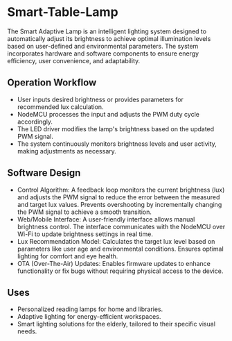 # Smart-Table-Lamp
The Smart Adaptive Lamp is an intelligent lighting system designed to automatically adjust its brightness to achieve optimal illumination levels based on user-defined and environmental parameters. The system incorporates hardware and software components to ensure energy efficiency, user convenience, and adaptability.

## Operation Workflow
* User inputs desired brightness or provides parameters for recommended lux calculation.
* NodeMCU processes the input and adjusts the PWM duty cycle accordingly.
* The LED driver modifies the lamp's brightness based on the updated PWM signal.
* The system continuously monitors brightness levels and user activity, making adjustments as necessary.


## Software Design
* Control Algorithm:  A feedback loop monitors the current brightness (lux) and adjusts the PWM signal to reduce the error between the measured and target lux values.
Prevents overshooting by incrementally changing the PWM signal to achieve a smooth transition.
* Web/Mobile Interface:  A user-friendly interface allows manual brightness control. The interface communicates with the NodeMCU over Wi-Fi to update brightness settings in real time.
* Lux Recommendation Model: Calculates the target lux level based on parameters like user age and environmental conditions.
Ensures optimal lighting for comfort and eye health.
* OTA (Over-The-Air) Updates: Enables firmware updates to enhance functionality or fix bugs without requiring physical access to the device.
## Uses
* Personalized reading lamps for home and libraries.
* Adaptive lighting for energy-efficient workspaces.
* Smart lighting solutions for the elderly, tailored to their specific visual needs.
